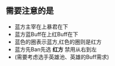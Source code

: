 ## 需要注意的是

* 蓝方主宰在上暴君在下
* 蓝方蓝Buff在上红Buff在下
* 蓝色的圈表示蓝方,红色的圈则是红方
* 蓝方先Ban先选 **红方** 禁用从右到左
* (需要考虑选手英雄池、英雄的Buff需求)